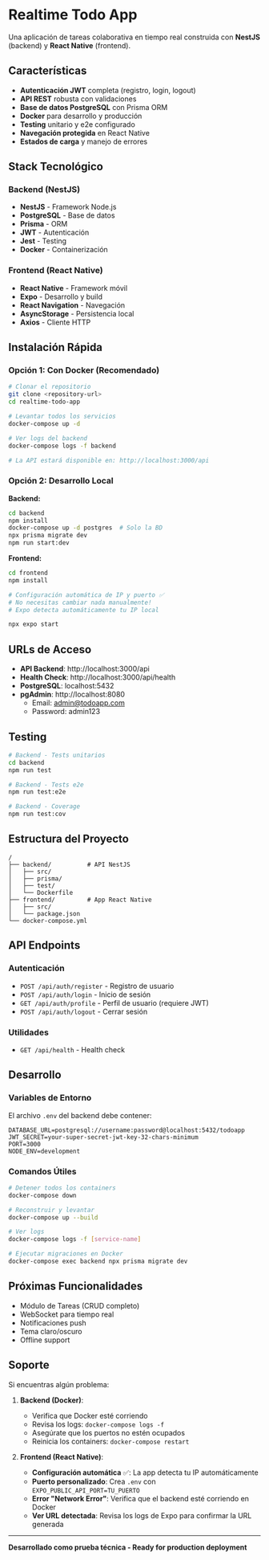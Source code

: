 # Realtime Todo App

Una aplicación de tareas colaborativa en tiempo real construida con **NestJS** (backend) y **React Native** (frontend).

## Características

- **Autenticación JWT** completa (registro, login, logout)
- **API REST** robusta con validaciones
- **Base de datos PostgreSQL** con Prisma ORM
- **Docker** para desarrollo y producción
- **Testing** unitario y e2e configurado
- **Navegación protegida** en React Native
- **Estados de carga** y manejo de errores

## Stack Tecnológico

### Backend (NestJS)
- **NestJS** - Framework Node.js
- **PostgreSQL** - Base de datos
- **Prisma** - ORM
- **JWT** - Autenticación
- **Jest** - Testing
- **Docker** - Containerización

### Frontend (React Native)
- **React Native** - Framework móvil
- **Expo** - Desarrollo y build
- **React Navigation** - Navegación
- **AsyncStorage** - Persistencia local
- **Axios** - Cliente HTTP

## Instalación Rápida

### Opción 1: Con Docker (Recomendado)

```bash
# Clonar el repositorio
git clone <repository-url>
cd realtime-todo-app

# Levantar todos los servicios
docker-compose up -d

# Ver logs del backend
docker-compose logs -f backend

# La API estará disponible en: http://localhost:3000/api
```

### Opción 2: Desarrollo Local

**Backend:**
```bash
cd backend
npm install
docker-compose up -d postgres  # Solo la BD
npx prisma migrate dev
npm run start:dev
```

**Frontend:**
```bash
cd frontend
npm install

# Configuración automática de IP y puerto ✅
# No necesitas cambiar nada manualmente!
# Expo detecta automáticamente tu IP local

npx expo start
```

## URLs de Acceso

- **API Backend**: http://localhost:3000/api
- **Health Check**: http://localhost:3000/api/health
- **PostgreSQL**: localhost:5432
- **pgAdmin**: http://localhost:8080
  - Email: admin@todoapp.com
  - Password: admin123

## Testing

```bash
# Backend - Tests unitarios
cd backend
npm run test

# Backend - Tests e2e
npm run test:e2e

# Backend - Coverage
npm run test:cov
```

## Estructura del Proyecto

```
/
├── backend/          # API NestJS
│   ├── src/
│   ├── prisma/
│   ├── test/
│   └── Dockerfile
├── frontend/         # App React Native
│   ├── src/
│   └── package.json
└── docker-compose.yml
```

## API Endpoints

### Autenticación
- `POST /api/auth/register` - Registro de usuario
- `POST /api/auth/login` - Inicio de sesión
- `GET /api/auth/profile` - Perfil de usuario (requiere JWT)
- `POST /api/auth/logout` - Cerrar sesión

### Utilidades
- `GET /api/health` - Health check

## Desarrollo

### Variables de Entorno

El archivo `.env` del backend debe contener:
```env
DATABASE_URL=postgresql://username:password@localhost:5432/todoapp
JWT_SECRET=your-super-secret-jwt-key-32-chars-minimum
PORT=3000
NODE_ENV=development
```

### Comandos Útiles

```bash
# Detener todos los containers
docker-compose down

# Reconstruir y levantar
docker-compose up --build

# Ver logs
docker-compose logs -f [service-name]

# Ejecutar migraciones en Docker
docker-compose exec backend npx prisma migrate dev
```

## Próximas Funcionalidades

- Módulo de Tareas (CRUD completo)
- WebSocket para tiempo real
- Notificaciones push
- Tema claro/oscuro
- Offline support

## Soporte

Si encuentras algún problema:

1. **Backend (Docker)**:
   - Verifica que Docker esté corriendo
   - Revisa los logs: `docker-compose logs -f`
   - Asegúrate que los puertos no estén ocupados
   - Reinicia los containers: `docker-compose restart`

2. **Frontend (React Native)**:
   - **Configuración automática** ✅: La app detecta tu IP automáticamente
   - **Puerto personalizado**: Crea `.env` con `EXPO_PUBLIC_API_PORT=TU_PUERTO`
   - **Error "Network Error"**: Verifica que el backend esté corriendo en Docker
   - **Ver URL detectada**: Revisa los logs de Expo para confirmar la URL generada

---

**Desarrollado como prueba técnica - Ready for production deployment**